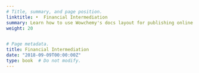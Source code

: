 ```yaml
---
# Title, summary, and page position.
linktitle: •  Financial Intermediation
summary: Learn how to use Wowchemy's docs layout for publishing online courses, software documentation, and tutorials.
weight: 20


# Page metadata.
title: Financial Intermediation
date: "2018-09-09T00:00:00Z"
type: book  # Do not modify.
---
```


